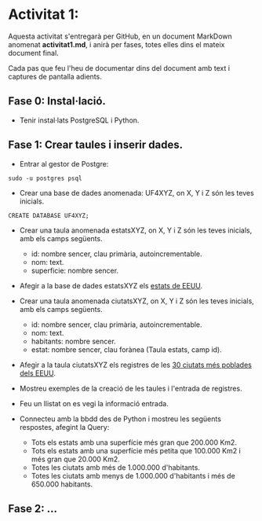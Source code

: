 # Activitat 1:

Aquesta activitat s'entregarà per GitHub, en un document MarkDown anomenat **activitat1.md**, i anirà per fases, totes elles dins el mateix document final.

Cada pas que feu l'heu de documentar dins del document amb text i captures de pantalla adients.

## Fase 0: Instal·lació.

- Tenir instal·lats PostgreSQL i Python.

## Fase 1: Crear taules i inserir dades.

- Entrar al gestor de Postgre:

```
sudo -u postgres psql
```


- Crear una base de dades anomenada: UF4XYZ, on X, Y i Z són les teves inicials.

```
CREATE DATABASE UF4XYZ;
```

- Crear una taula anomenada estatsXYZ, on X, Y i Z són les teves inicials, amb els camps següents.
  - id: nombre sencer, clau primària, autoincrementable.
  - nom: text.
  - superficie: nombre sencer.

- Afegir a la base de dades estatsXYZ els [estats de EEUU](https://www.sport-histoire.fr/es/Geografia/Lista_estados_estados_unidos.php).


- Crear una taula anomenada ciutatsXYZ, on X, Y i Z són les teves inicials, amb els camps següents.
  - id: nombre sencer, clau primària, autoincrementable.   
  - nom: text.
  - habitants: nombre sencer.
  - estat: nombre sencer, clau forànea (Taula estats, camp id).

- Afegir a la taula ciutatsXYZ els registres de les [30 ciutats més poblades dels EEUU](https://libretilla.com/ciudades-mas-grandes-estados-unidos/).

- Mostreu exemples de la creació de les taules i l'entrada de registres.
- Feu un llistat on es vegi la informació entrada.
- Connecteu amb la bbdd des de Python i mostreu les següents respostes, afegint la Query:
  - Tots els estats amb una superfície més gran que 200.000 Km2.
  - Tots els estats amb una superfície més petita que 100.000 Km2 i més gran que 20.000 Km2.
  - Totes les ciutats amb més de 1.000.000 d'habitants.
  - Totes les ciutats amb menys de 1.000.000 d'habitants i més de 650.000 habitants.

## Fase 2: ...

